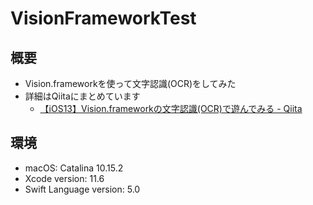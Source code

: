 # VisionFrameworkTest

## 概要
* Vision.frameworkを使って文字認識(OCR)をしてみた
* 詳細はQiitaにまとめています
     * [【iOS13】Vision.frameworkの文字認識(OCR)で遊んでみる - Qiita](https://qiita.com/orimomo/items/a60d981ecaba5ce70293)

## 環境
* macOS: Catalina 10.15.2
* Xcode version: 11.6
* Swift Language version: 5.0
